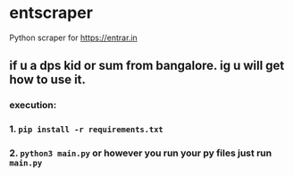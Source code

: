 # entscraper
Python scraper for https://entrar.in

## if u a dps kid or sum from bangalore. ig u will get how to use it.
### execution:
### 1. `pip install -r requirements.txt` 
### 2. `python3 main.py` or however you run your py files just run `main.py`
